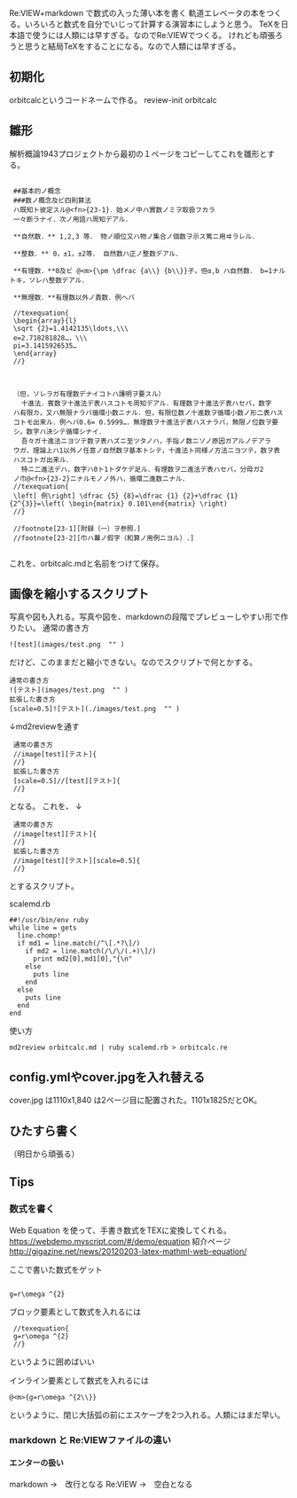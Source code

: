 Re:VIEW+markdown で数式の入った薄い本を書く
軌道エレベータの本をつくる。いろいろと数式を自分でいじって計算する演習本にしようと思う。
TeXを日本語で使うには人類には早すぎる。なのでRe:VIEWでつくる。
けれども頑張ろうと思うと結局TeXをすることになる。なので人類には早すぎる。


## 初期化
orbitcalcというコードネームで作る。
review-init orbitcalc

## 雛形

解析概論1943プロジェクトから最初の１ページをコピーしてこれを雛形とする。

```
 
 ##基本的ノ概念
 ###数ノ概念及ビ四則算法
 ハ既知ト彼定スル@<fn>{23-1}．始メノ中ハ實数ノミヲ取扱フカラ
 一々断ラナイ．次ノ用語ハ周知デアル．
 
 **自然数．** 1,2,3 等． 物ノ順位又ハ物ノ集合ノ個数ヲ示ス篤ニ用ヰラレル．
 
 **整数．** 0，±1，±2等． 自然数ハ正ノ整数デアル．
 
 **有理数．**0及ビ @<m>{\pm \dfrac {a\\} {b\\}}子，但α,b ハ自然数． b=1ナルトキ，ソレハ整数デアル．
 
 **無理数．**有理数以外ノ責数．例ヘバ
 
 //texequation{
 \begin{array}{l}
 \sqrt {2}=1.4142135\ldots,\\\
 e=2.718281828…，\\\
 pi=3.1415926535…
 \end{array} 
 //}
 
 
 
 （但，ソレラガ有理数デナイコトハ護明ヲ要スル）
   十進法．賓数ヲ十進法デ表ハスコトモ周知デアル．有理数ヲ十進法デ表ハセバ，数字
 ハ有限カ，又ハ無限ナラバ循環小数ニナル．但，有限位数ノ十進数ヲ循環小数ノ形二表ハス
 コトモ出来ル．例ヘバ0.6= 0.5999…．無理数ヲ十進法デ表ハスナラバ，無限ノ位数ヲ要
 シ，数字ハ決シテ循環シナイ．
   吾々ガ十進法ニヨツテ数ヲ表ハズニ至ツタノハ，手指ノ数ニソノ原因ガアルノデアラ
 ウガ，理論上ハ1以外ノ任意ノ自然数ヲ基本トシテ，十進法ト同様ノ方法ニヨツテ，数ヲ表
 ハスコトガ出来ル．
   特ニ二進法デハ，数字ハ0ト1トダケデ足ル．有理数ヲ二進法デ表ハセバ，分母ガ2
 ノ巾@<fn>{23-2}ニナルモノノ外ハ，循環二進数ニナル．
 //texequation{
 \left[ 例\right] \dfrac {5} {8}=\dfrac {1} {2}+\dfrac {1} {2^{3}}=\left( \begin{matrix} 0.101\end{matrix} \right)
 //}
 
 //footnote[23-1][附録（一）ヲ参照．]
 //footnote[23-2][巾ハ羃ノ假字（和算ノ用例ニヨル）.]
 
```


これを、orbitcalc.mdと名前をつけて保存。


## 画像を縮小するスクリプト
写真や図も入れる。写真や図を、markdownの段階でプレビューしやすい形で作りたい。
通常の書き方
```
![test](images/test.png  "" )
```
だけど、このままだと縮小できない。なのでスクリプトで何とかする。
```
通常の書き方
![テスト](images/test.png  "" )
拡張した書き方
[scale=0.5]![テスト](./images/test.png  "" )
```
↓md2reviewを通す
```
 通常の書き方
 //image[test][テスト]{
 //}
 拡張した書き方
 [scale=0.5]//[test][テスト]{
 //}
```
となる。
これを、
↓
```
 通常の書き方
 //image[test][テスト]{
 //}
 拡張した書き方
 //image[test][テスト][scale=0.5]{
 //}
```

とするスクリプト。



scalemd.rb

```
##!/usr/bin/env ruby
while line = gets
  line.chomp!
  if md1 = line.match(/^\[.*?\]/)
    if md2 = line.match(/\/\/(.+)\]/)
      print md2[0],md1[0],"{\n"
    else
      puts line
    end
  else
    puts line
  end
end

```

使い方
```
md2review orbitcalc.md | ruby scalemd.rb > orbitcalc.re
```

## config.ymlやcover.jpgを入れ替える
cover.jpg は1110x1,840 は2ページ目に配置された。1101x1825だとOK。

## ひたすら書く
（明日から頑張る）
## Tips
### 数式を書く
Web Equation
を使って、手書き数式をTEXに変換してくれる。
https://webdemo.myscript.com/#/demo/equation
紹介ページ
http://gigazine.net/news/20120203-latex-mathml-web-equation/

ここで書いた数式をゲット

```

g=r\omega ^{2}

```

ブロック要素として数式を入れるには

```
 //texequation{
 g=r\omega ^{2}
 //}
```
というように囲めばいい

インライン要素として数式を入れるには
```
@<m>{g=r\omega ^{2\\}}
```

というように、閉じ大括弧の前にエスケープを2つ入れる。人類にはまだ早い。



### markdown と Re:VIEWファイルの違い

#### エンターの扱い
markdown →　改行となる
Re:VIEW →　空白となる
